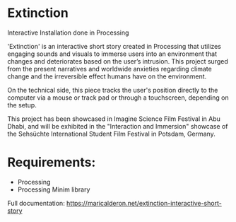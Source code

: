 # Extinction
Interactive Installation done in Processing

'Extinction' is an interactive short story created in Processing that utilizes engaging sounds and visuals to immerse users into an environment that changes and deteriorates based on the user’s intrusion. This project surged from the present narratives and worldwide anxieties regarding climate change and the irreversible effect humans have on the environment.

On the technical side, this piece tracks the user's position directly to the computer via a mouse or track pad or through a touchscreen, depending on the setup. 

This project has been showcased in Imagine Science Film Festival in Abu Dhabi, and will be exhibited in the "Interaction and Immersion" showcase of the Sehsüchte International Student Film Festival in Potsdam, Germany. 

# Requirements:
- Processing
- Processing Minim library 

Full documentation: https://maricalderon.net/extinction-interactive-short-story

